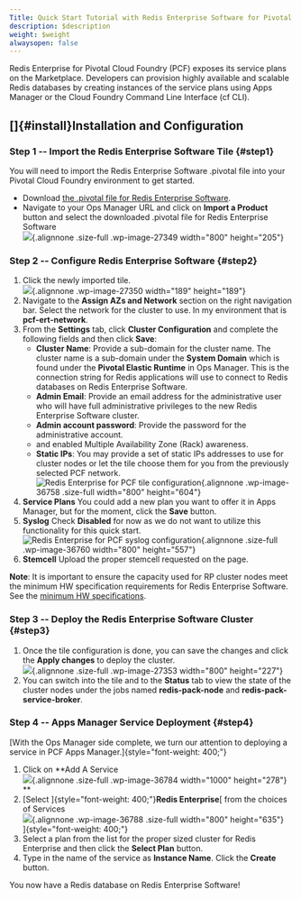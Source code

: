 ```yaml
---
Title: Quick Start Tutorial with Redis Enterprise Software for Pivotal Cloud Foundry (PCF)
description: $description
weight: $weight
alwaysopen: false
---
```

Redis Enterprise for Pivotal Cloud Foundry (PCF) exposes its service
plans on the Marketplace. Developers can provision highly available and
scalable Redis databases by creating instances of the service plans
using Apps Manager or the Cloud Foundry Command Line Interface (cf CLI).

[]{#install}Installation and Configuration
------------------------------------------

### Step 1 -- Import the Redis Enterprise Software Tile {#step1}

You will need to import the Redis Enterprise Software .pivotal file into
your Pivotal Cloud Foundry environment to get started.

-   Download [the .pivotal file for Redis Enterprise
    Software](https://app.redislabs.com/#/sign-up/software?direct=true&download=pivotal_cf).
-   Navigate to your Ops Manager URL and click on **Import a Product**
    button and select the downloaded .pivotal file for Redis Enterprise
    Software\
    ![](/wp-content/uploads/2017/06/pcf_view_ops_manger.png){.alignnone
    .size-full .wp-image-27349 width="800" height="205"}

### Step 2 -- Configure Redis Enterprise Software {#step2}

1.  Click the newly imported tile.\
    ![](/wp-content/uploads/2017/06/pcf_pre-install_tile.png){.alignnone
    .wp-image-27350 width="189" height="189"}
2.  Navigate to the **Assign AZs and Network** section on the right
    navigation bar. Select the network for the cluster to use. In my
    environment that is **pcf-ert-network**.
3.  From the **Settings** tab, click **Cluster Configuration** and
    complete the following fields and then click **Save**:
    -   **Cluster Name**: Provide a sub-domain for the cluster name. The
        cluster name is a sub-domain under the **System Domain** which
        is found under the **Pivotal Elastic Runtime** in Ops Manager.
        This is the connection string for Redis applications will use to
        connect to Redis databases on Redis Enterprise Software.
    -   **Admin Email**: Provide an email address for the administrative
        user who will have full administrative privileges to the new
        Redis Enterprise Software cluster.
    -   **Admin account password**: Provide the password for the
        administrative account.
    -   and enabled Multiple Availability Zone (Rack) awareness.
    -   **Static IPs**: You may provide a set of static IPs addresses to
        use for cluster nodes or let the tile choose them for you from
        the previously selected PCF network.\
        ![Redis Enterprise for PCF tile
        configuration](/wp-content/uploads/2017/06/rs_tile_config.png?_t=1520874329){.alignnone
        .wp-image-36758 .size-full width="800" height="604"}
4.  **Service Plans** You could add a new plan you want to offer it in
    Apps Manager, but for the moment, click the **Save** button.
5.  **Syslog** Check **Disabled** for now as we do not want to utilize
    this functionality for this quick start.\
    ![Redis Enterprise for PCF syslog
    configuration](/wp-content/uploads/2017/06/syslog_disable.png){.alignnone
    .size-full .wp-image-36760 width="800" height="557"}
6.  **Stemcell** Upload the proper stemcell requested on the page.

**Note**: It is important to ensure the capacity used for RP cluster
nodes meet the minimum HW specification requirements for Redis
Enterprise Software. See the [minimum HW
specifications](/redis-enterprise-documentation/installing-and-upgrading/hardware-software-requirements/).

### Step 3 -- Deploy the Redis Enterprise Software Cluster {#step3}

1.  Once the tile configuration is done, you can save the changes and
    click the **Apply changes** to deploy the cluster.\
    ![](/wp-content/uploads/2017/06/post-install-dashboard.png){.alignnone
    .size-full .wp-image-27353 width="800" height="227"}
2.  You can switch into the tile and to the **Status** tab to view the
    state of the cluster nodes under the jobs named
    **redis-pack-node** and **redis-pack-service-broker**.

### Step 4 -- Apps Manager Service Deployment {#step4}

[With the Ops Manager side complete, we turn our attention to deploying
a service in PCF Apps Manager.]{style="font-weight: 400;"}

1.  Click on **Add A Service\
    ![](/wp-content/uploads/2017/06/apps_manager_add_service_button.png){.alignnone
    .size-full .wp-image-36784 width="1000" height="278"}\
    **
2.  [Select ]{style="font-weight: 400;"}**Redis Enterprise**[ from the
    choices of Services\
    ![](/wp-content/uploads/2017/06/apps_manager_add_service-1.png?_t=1520885153){.alignnone
    .wp-image-36788 .size-full width="800" height="635"}\
    ]{style="font-weight: 400;"}
3.  Select a plan from the list for the proper sized cluster for Redis
    Enterprise and then click the **Select Plan** button.
4.  Type in the name of the service as **Instance Name**. Click the
    **Create** button.

You now have a Redis database on Redis Enterprise Software!
